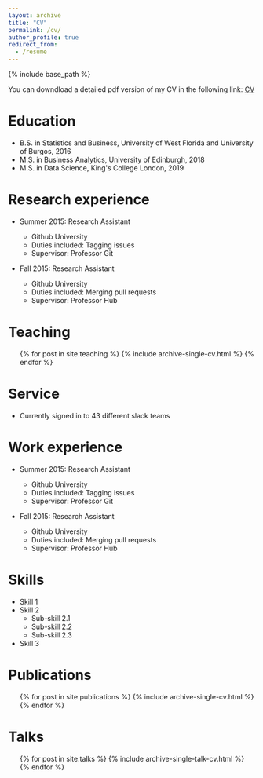 ```yaml
---
layout: archive
title: "CV"
permalink: /cv/
author_profile: true
redirect_from:
  - /resume
---
```


{% include base_path %}

You can downdload a detailed pdf version of my CV in the following link: [CV](https://adrianxsalazar.github.io/files/Adrian_Salazar_Research_CV.pdf)

Education
======
* B.S. in Statistics and Business, University of West Florida and University of Burgos, 2016
* M.S. in Business Analytics, University of Edinburgh, 2018
* M.S. in Data Science, King's College London, 2019

Research experience
======
* Summer 2015: Research Assistant
  * Github University
  * Duties included: Tagging issues
  * Supervisor: Professor Git

* Fall 2015: Research Assistant
  * Github University
  * Duties included: Merging pull requests
  * Supervisor: Professor Hub
  
Teaching
======
  <ul>{% for post in site.teaching %}
    {% include archive-single-cv.html %}
  {% endfor %}</ul>
  
Service
======
* Currently signed in to 43 different slack teams

Work experience
======
* Summer 2015: Research Assistant
  * Github University
  * Duties included: Tagging issues
  * Supervisor: Professor Git

* Fall 2015: Research Assistant
  * Github University
  * Duties included: Merging pull requests
  * Supervisor: Professor Hub
  
Skills
======
* Skill 1
* Skill 2
  * Sub-skill 2.1
  * Sub-skill 2.2
  * Sub-skill 2.3
* Skill 3

Publications
======
  <ul>{% for post in site.publications %}
    {% include archive-single-cv.html %}
  {% endfor %}</ul>
  
Talks
======
  <ul>{% for post in site.talks %}
    {% include archive-single-talk-cv.html %}
  {% endfor %}</ul>
  
